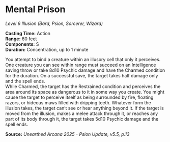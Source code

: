 # Mental Prison
*Level 6 Illusion (Bard, Psion, Sorcerer, Wizard)*

**Casting Time:** Action  
**Range:** 60 feet  
**Components:** S  
**Duration:** Concentration, up to 1 minute  

You attempt to bind a creature within an illusory cell that only it perceives. One creature you can see within range must succeed on an Intelligence saving throw or take 8d10 Psychic damage and have the Charmed condition for the duration. On a successful save, the target takes half damage only and the spell ends.  
While Charmed, the target has the Restrained condition and perceives the area around its space as dangerous to it in some way you create. You might cause the target to perceive itself as being surrounded by fire, floating razors, or hideous maws filled with dripping teeth. Whatever form the illusion takes, the target can’t see or hear anything beyond it. If the target is moved from the illusion, makes a melee attack through it, or reaches any part of its body through it, the target takes 5d10 Psychic damage and the spell ends.

**Source:** *Unearthed Arcana 2025 - Psion Update, v5.5, p.13*